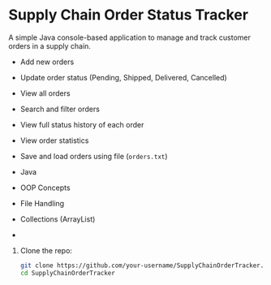 # Supply Chain Order Status Tracker

A simple Java console-based application to manage and track customer orders in a supply chain.

- Add new orders
- Update order status (Pending, Shipped, Delivered, Cancelled)
- View all orders
- Search and filter orders
- View full status history of each order
- View order statistics
- Save and load orders using file (`orders.txt`)

- Java
- OOP Concepts
- File Handling
- Collections (ArrayList)
- 
1. Clone the repo:
   ```bash
   git clone https://github.com/your-username/SupplyChainOrderTracker.git
   cd SupplyChainOrderTracker
